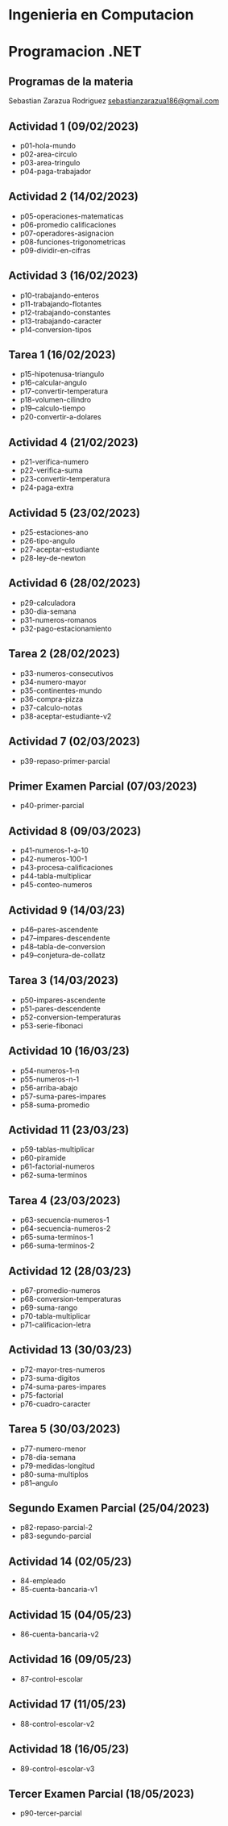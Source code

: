 # Ingenieria en Computacion

# Programacion .NET

## Programas de la materia

Sebastian Zarazua Rodriguez
sebastianzarazua186@gmail.com

## Actividad 1 (09/02/2023)
- p01-hola-mundo
- p02-area-circulo
- p03-area-tringulo
- p04-paga-trabajador

## Actividad 2 (14/02/2023)
- p05-operaciones-matematicas
- p06-promedio calificaciones
- p07-operadores-asignacion
- p08-funciones-trigonometricas
- p09-dividir-en-cifras

## Actividad 3 (16/02/2023)
- p10-trabajando-enteros
- p11-trabajando-flotantes
- p12-trabajando-constantes
- p13-trabajando-caracter
- p14-conversion-tipos

## Tarea 1 (16/02/2023)
- p15-hipotenusa-triangulo
- p16-calcular-angulo
- p17-convertir-temperatura 
- p18-volumen-cilindro
- p19–calculo-tiempo
- p20-convertir-a-dolares

## Actividad 4 (21/02/2023)
- p21-verifica-numero
- p22-verifica-suma
- p23-convertir-temperatura
- p24-paga-extra

## Actividad 5 (23/02/2023)
- p25-estaciones-ano
- p26-tipo-angulo
- p27-aceptar-estudiante
- p28-ley-de-newton

## Actividad 6 (28/02/2023)
- p29-calculadora
- p30-dia-semana
- p31-numeros-romanos
- p32-pago-estacionamiento

## Tarea 2 (28/02/2023)
- p33-numeros-consecutivos
- p34-numero-mayor
- p35-continentes-mundo
- p36-compra-pizza
- p37-calculo-notas
- p38-aceptar-estudiante-v2

## Actividad 7 (02/03/2023)
- p39-repaso-primer-parcial

## Primer Examen Parcial (07/03/2023)
- p40-primer-parcial

## Actividad 8 (09/03/2023)
- p41-numeros-1-a-10
- p42-numeros-100-1
- p43-procesa-calificaciones
- p44-tabla-multiplicar
- p45-conteo-numeros

## Actividad 9 (14/03/23)
- p46–pares-ascendente
- p47–impares-descendente
- p48–tabla-de-conversion
- p49–conjetura-de-collatz

## Tarea 3 (14/03/2023)
- p50-impares-ascendente 
- p51-pares-descendente 
- p52-conversion-temperaturas
- p53-serie-fibonaci

## Actividad 10 (16/03/23)
- p54-numeros-1-n
- p55-numeros-n-1
- p56-arriba-abajo
- p57-suma-pares-impares
- p58-suma-promedio

## Actividad 11 (23/03/23)
- p59-tablas-multiplicar
- p60-piramide
- p61-factorial-numeros
- p62-suma-terminos

## Tarea 4 (23/03/2023)
- p63-secuencia-numeros-1
- p64-secuencia-numeros-2
- p65-suma-terminos-1
- p66-suma-terminos-2

## Actividad 12 (28/03/23)
- p67-promedio-numeros
- p68-conversion-temperaturas
- p69-suma-rango
- p70-tabla-multiplicar
- p71-calificacion-letra

## Actividad 13 (30/03/23)
- p72-mayor-tres-numeros
- p73-suma-digitos
- p74-suma-pares-impares
- p75-factorial
- p76-cuadro-caracter  

## Tarea 5 (30/03/2023)
- p77-numero-menor
- p78-dia-semana 
- p79-medidas-longitud  
- p80-suma-multiplos
- p81–angulo

## Segundo Examen Parcial (25/04/2023)
- p82-repaso-parcial-2
- p83-segundo-parcial

## Actividad 14 (02/05/23)
- 84-empleado
- 85-cuenta-bancaria-v1

## Actividad 15 (04/05/23)
- 86-cuenta-bancaria-v2

## Actividad 16 (09/05/23)
- 87-control-escolar

## Actividad 17 (11/05/23)
- 88-control-escolar-v2

## Actividad 18 (16/05/23)
- 89-control-escolar-v3

## Tercer Examen Parcial (18/05/2023)
- p90-tercer-parcial